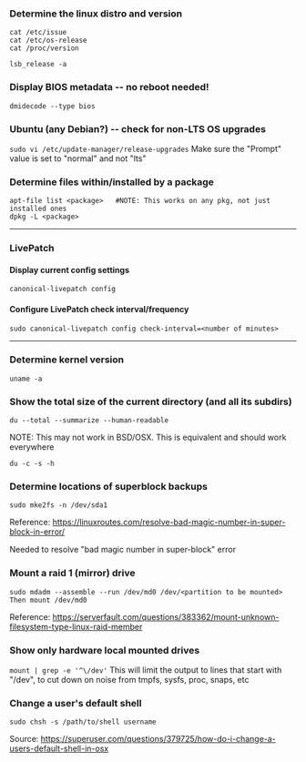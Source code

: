 ### Determine the linux distro and version
```
cat /etc/issue
cat /etc/os-release
cat /proc/version

lsb_release -a
```

### Display BIOS metadata -- no reboot needed! 
```dmidecode --type bios```


### Ubuntu (any Debian?) -- check for non-LTS OS upgrades
```sudo vi /etc/update-manager/release-upgrades```
Make sure the "Prompt" value is set to "normal" and not "lts"

### Determine files within/installed by a package
```
apt-file list <package>   #NOTE: This works on any pkg, not just installed ones
dpkg -L <package>
```

---

### LivePatch

#### Display current config settings
```
canonical-livepatch config
```


#### Configure LivePatch check interval/frequency
```
sudo canonical-livepatch config check-interval=<number of minutes>
```
---

### Determine kernel version
```
uname -a
```

### Show the total size of the current directory (and all its subdirs)
```
du --total --summarize --human-readable
```
NOTE: This may not work in BSD/OSX. This is equivalent and should work everywhere
```
du -c -s -h
```

### Determine locations of superblock backups
```sudo mke2fs -n /dev/sda1```

Reference: https://linuxroutes.com/resolve-bad-magic-number-in-super-block-in-error/

Needed to resolve "bad magic number in super-block" error


### Mount a raid 1 (mirror) drive
```
sudo mdadm --assemble --run /dev/md0 /dev/<partition to be mounted>
Then mount /dev/md0
```
Reference: https://serverfault.com/questions/383362/mount-unknown-filesystem-type-linux-raid-member



### Show only hardware local mounted drives
```mount | grep -e '^\/dev'```
This will limit the output to lines that start with "/dev", to cut down on noise from tmpfs, sysfs, proc, snaps, etc


### Change a user's default shell
```sudo chsh -s /path/to/shell username```

Source: https://superuser.com/questions/379725/how-do-i-change-a-users-default-shell-in-osx

